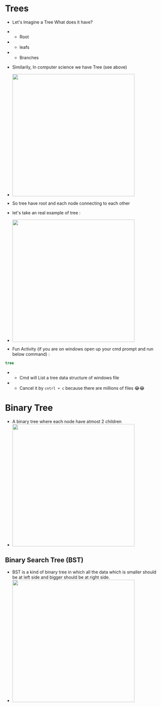 # Trees
- Let's Imagine a Tree What does it have?
- - Root
- - leafs
- - Branches

- Similarily, In computer science we have Tree (see above)
- <image height="400px" style = "position :relative" src = "src\1.png"></image>

- So tree have root and each node connecting to each other
- let's take an real example of tree : 
- <image height="400px" style = "position :relative" src = "src\2.png"></image> 
- Fun Activity (if you are on windows open up your cmd prompt and run below command) : 
```bat
tree
```
- - Cmd will List a tree data structure of windows file
- - Cancel it by ```cntrl + c```  because there are millions of files 😂😂 
# Binary Tree
- A binary tree where each node have atmost 2 children
- <image height="400px" style = "position :relative" src = "src\3.png"></image> 
## Binary Search Tree (BST)
- BST is a kind of binary tree in which all the data which is smaller should be at left side and bigger should be at right side.
- <image height="400px" style = "position :relative" src = "https://th.bing.com/th/id/OIP.rTKXBurTgrkBgk9C0AK-eQAAAA?rs=1&pid=ImgDetMain"></image> 
